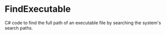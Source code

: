 # FindExecutable
C# code to find the full path of an executable file by searching the system's search paths.
